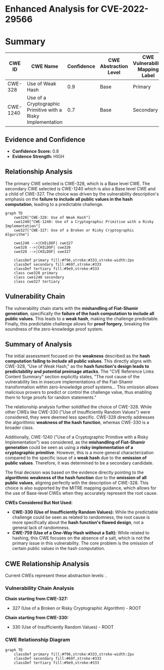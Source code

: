# Enhanced Analysis for CVE-2022-29566

# Summary
| CWE ID | CWE Name | Confidence | CWE Abstraction Level | CWE Vulnerability Mapping Label | CWE-Vulnerability Mapping Notes |
|---|---|---|---|---|---|
| CWE-328 | Use of Weak Hash | 0.9 | Base | Primary | Allowed |
| CWE-1240 | Use of a Cryptographic Primitive with a Risky Implementation | 0.7 | Base | Secondary | Allowed |

## Evidence and Confidence

*   **Confidence Score:** 0.8
*   **Evidence Strength:** HIGH

## Relationship Analysis
The primary CWE selected is CWE-328, which is a Base level CWE. The secondary CWE selected is CWE-1240 which is also a Base level CWE and a child of CWE-327.
The choice was driven by the vulnerability description's emphasis on the **failure to include all public values in the hash computation**, leading to a predictable challenge.

```mermaid
graph TD
    cwe328["CWE-328: Use of Weak Hash"]
    cwe1240["CWE-1240: Use of a Cryptographic Primitive with a Risky Implementation"]
    cwe327["CWE-327: Use of a Broken or Risky Cryptographic Algorithm"]

    cwe1240 -->|CHILDOF| cwe327
    cwe328 -->|CHILDOF| cwe326
    cwe328 -->|CHILDOF| cwe327

    classDef primary fill:#f96,stroke:#333,stroke-width:2px
    classDef secondary fill:#69f,stroke:#333
    classDef tertiary fill:#9e9,stroke:#333
    class cwe328 primary
    class cwe1240 secondary
    class cwe327 tertiary
```

## Vulnerability Chain
The vulnerability chain starts with the **mishandling of Fiat-Shamir generation**, specifically the **failure of the hash computation to include all public values**. This leads to a **weak hash**, making the challenge predictable. Finally, this predictable challenge allows for **proof forgery**, breaking the soundness of the zero-knowledge proof system.

## Summary of Analysis
The initial assessment focused on the **weakness** described as the **hash computation failing to include all public values**. This directly aligns with CWE-328, "Use of Weak Hash," as the **hash function's design leads to predictability and potential preimage attacks**. The "CVE Reference Links Content Summary" section explicitly states, "The root cause of the vulnerability lies in insecure implementations of the Fiat-Shamir transformation within zero-knowledge proof systems... This omission allows malicious provers to predict or control the challenge value, thus enabling them to forge proofs for random statements."

The relationship analysis further solidified the choice of CWE-328. While other CWEs like CWE-330 ("Use of Insufficiently Random Values") were considered, they were deemed less specific. CWE-328 directly addresses the algorithmic **weakness of the hash function**, whereas CWE-330 is a broader class.

Additionally, CWE-1240 ("Use of a Cryptographic Primitive with a Risky Implementation") was considered, as the **mishandling of Fiat-Shamir generation** could be seen as using a **risky implementation of a cryptographic primitive**. However, this is a more general characterization compared to the specific issue of a **weak hash** due to the **omission of public values**. Therefore, it was determined to be a secondary candidate.

The final decision was based on the evidence directly pointing to the **algorithmic weakness of the hash function** due to the **omission of all public values**, aligning perfectly with the description of CWE-328. This choice is also supported by the MITRE mapping guidance, which allows for the use of Base-level CWEs when they accurately represent the root cause.

**CWEs Considered But Not Used:**

*   **CWE-330 (Use of Insufficiently Random Values):** While the predictable challenge could be seen as related to randomness, the root cause is more specifically about the **hash function's flawed design**, not a general lack of randomness.
*   **CWE-759 (Use of a One-Way Hash without a Salt):** While related to hashing, this CWE focuses on the absence of a salt, which is not the primary issue in this vulnerability. The core problem is the omission of certain public values in the hash computation.


## CWE Relationship Analysis

Current CWEs represent these abstraction levels: .


### Vulnerability Chain Analysis

**Chain starting from CWE-327:**
- 327 (Use of a Broken or Risky Cryptographic Algorithm) - ROOT


**Chain starting from CWE-330:**
- 330 (Use of Insufficiently Random Values) - ROOT



### CWE Relationship Diagram

```mermaid
graph TD
    classDef primary fill:#f96,stroke:#333,stroke-width:2px
    classDef secondary fill:#69f,stroke:#333
    classDef tertiary fill:#9e9,stroke:#333
```